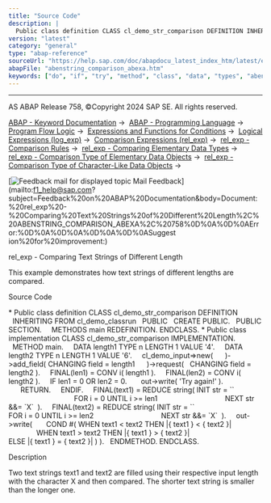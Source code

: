 ```yaml
---
title: "Source Code"
description: |
  Public class definition CLASS cl_demo_str_comparison DEFINITION INHERITING FROM cl_demo_classrun PUBLIC CREATE PUBLIC. PUBLIC SECTION. METHODS main REDEFINITION. ENDCLASS.  Public class implementation CLASS cl_demo_str_comparison IMPLEMENTATION. METHOD main. DATA length1 TYPE n LENGTH 1
version: "latest"
category: "general"
type: "abap-reference"
sourceUrl: "https://help.sap.com/doc/abapdocu_latest_index_htm/latest/en-US/abenstring_comparison_abexa.htm"
abapFile: "abenstring_comparison_abexa.htm"
keywords: ["do", "if", "try", "method", "class", "data", "types", "abenstring", "comparison", "abexa"]
---
```


* * *

AS ABAP Release 758, ©Copyright 2024 SAP SE. All rights reserved.

[ABAP - Keyword Documentation](https://help.sap.com/doc/abapdocu_latest_index_htm/latest/en-US/abenabap.htm) →  [ABAP - Programming Language](https://help.sap.com/doc/abapdocu_latest_index_htm/latest/en-US/abenabap_reference.htm) →  [Program Flow Logic](https://help.sap.com/doc/abapdocu_latest_index_htm/latest/en-US/abenabap_flow_logic.htm) →  [Expressions and Functions for Conditions](https://help.sap.com/doc/abapdocu_latest_index_htm/latest/en-US/abenlogical_expr_func.htm) →  [Logical Expressions (log\_exp)](https://help.sap.com/doc/abapdocu_latest_index_htm/latest/en-US/abenlogexp.htm) →  [Comparison Expressions (rel\_exp)](https://help.sap.com/doc/abapdocu_latest_index_htm/latest/en-US/abenlogexp_comp.htm) →  [rel\_exp - Comparison Rules](https://help.sap.com/doc/abapdocu_latest_index_htm/latest/en-US/abenlogexp_rules.htm) →  [rel\_exp - Comparing Elementary Data Types](https://help.sap.com/doc/abapdocu_latest_index_htm/latest/en-US/abenlogexp_rules_operands.htm) →  [rel\_exp - Comparison Type of Elementary Data Objects](https://help.sap.com/doc/abapdocu_latest_index_htm/latest/en-US/abenlogexp_rules_operands_dobj.htm) →  [rel\_exp - Comparison Type of Character-Like Data Objects](https://help.sap.com/doc/abapdocu_latest_index_htm/latest/en-US/abenlogexp_character.htm) → 

 [![](Mail.gif?object=Mail.gif "Feedback mail for displayed topic") Mail Feedback](mailto:f1_help@sap.com?subject=Feedback%20on%20ABAP%20Documentation&body=Document:%20rel_exp%20-%20Comparing%20Text%20Strings%20of%20Different%20Length%2C%20ABENSTRING_COMPARISON_ABEXA%2C%20758%0D%0A%0D%0AError:%0D%0A%0D%0A%0D%0A%0D%0ASuggest
ion%20for%20improvement:)

rel\_exp - Comparing Text Strings of Different Length

This example demonstrates how text strings of different lengths are compared.

Source Code   

\* Public class definition
CLASS cl\_demo\_str\_comparison DEFINITION
  INHERITING FROM cl\_demo\_classrun
  PUBLIC
  CREATE PUBLIC.
  PUBLIC SECTION.
    METHODS main REDEFINITION.
ENDCLASS.
\* Public class implementation
CLASS cl\_demo\_str\_comparison IMPLEMENTATION.
  METHOD main.
    DATA length1 TYPE n LENGTH 1 VALUE '4'.
    DATA length2 TYPE n LENGTH 1 VALUE '6'.
    cl\_demo\_input=>new(
     )->add\_field( CHANGING field = length1
     )->request(   CHANGING field = length2 ).
    FINAL(len1) = CONV i( length1 ).
    FINAL(len2) = CONV i( length2 ).
    IF len1 = 0 OR len2 = 0.
      out->write( 'Try again!' ).
      RETURN.
    ENDIF.
    FINAL(text1) = REDUCE string( INIT str = \`\`
                                 FOR i = 0 UNTIL i >= len1
                                 NEXT str &&= \`X\`  ).
    FINAL(text2) = REDUCE string( INIT str = \`\`
                                 FOR i = 0 UNTIL i >= len2
                                 NEXT str &&= \`X\`  ).
    out->write(
      COND #( WHEN text1 < text2 THEN |{ text1 } < { text2 }|
              WHEN text1 > text2 THEN |{ text1 } > { text2 }|
                                 ELSE |{ text1 } = { text2 }| ) ).
  ENDMETHOD.
ENDCLASS.

Description   

Two text strings text1 and text2 are filled using their respective input length with the character X and then compared. The shorter text string is smaller than the longer one.